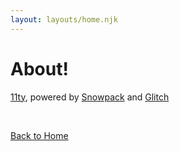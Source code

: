 ```yaml
---
layout: layouts/home.njk
---
```


<h1 class="title-md">About!</h1>

[11ty](https://www.11ty.dev/), powered by [Snowpack](http://snowpack.dev/) and [Glitch](https://glitch.com)

<br/>

[Back to Home](/)